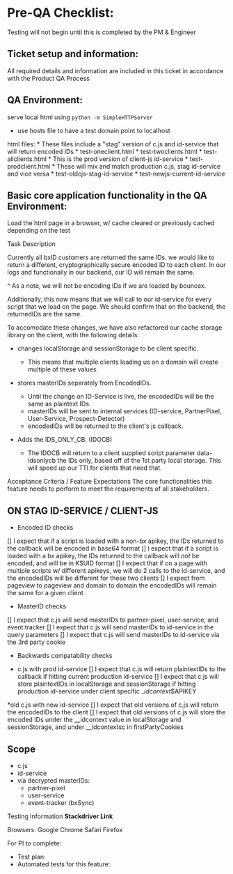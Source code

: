 Pre-QA Checklist: 
============
Testing will not begin until this is completed by the PM & Engineer

Ticket setup and information:
---------
All required details and information are included in this ticket in accordance with the Product QA Process

QA Environment:
--------
serve local html using `python -m SimpleHTTPServer`

* use hosts file to have a test domain point to localhost

html files:
    * These files include a "stag" version of c.js and id-service that will return encoded IDs
        * test-oneclient.html
        * test-twoclients.html
        * test-allclients.html
    * This is the prod version of client-js id-service
        * test-prodclient.html
    * These will mix and match production c.js, stag id-service and vice versa
        * test-oldcjs-stag-id-service
        * test-newjs-current-id-service


Basic core application functionality in the QA Environment:
-----------
Load the html page in a browser, w/ cache cleared or previously cached depending on the test


Task Description

Currently all bxID customers are returned the same IDs. we would like to return a different, cryptographically secure encoded ID to each client. In our logs and functionally in our backend, our ID will remain the same.

^ As a note, we will not be encoding IDs if we are loaded by bouncex.

Additionally, this now means that we will call to our id-service for every script that we load on the page. We should confirm that on the backend, the returnedIDs are the same.

To accomodate these changes, we have also refactored our cache storage library on the client, with the following details:

* changes localStorage and sessionStorage to be client specific.
    * This means that multiple clients loading us on a domain will create multiple of these values.

* stores masterIDs separately from EncodedIDs.
    * Until the change on ID-Service is live, the encodedIDs will be the same as plaintext IDs.
    * masterIDs will be sent to internal services (ID-service, PartnerPixel, User-Service, Prospect-Detector)
    * encodedIDs will be returned to the client's js callback.

* Adds the IDS_ONLY_CB. (IDOCB)
    * The IDOCB will return to a client supplied script parameter data-idsonlycb the IDs only, based off of the 1st party local storage. This will speed up our TTI for clients that need that.


Acceptance Criteria / Feature Expectations
The core functionalities this feature needs to perform to meet the requirements of all stakeholders.


ON STAG ID-SERVICE / CLIENT-JS
-----------------------

* Encoded ID checks

[] I expect that if a script is loaded with a non-bx apikey, the IDs returned to the callback will be encoded in base64 format
[] I expect that if a script is loaded with a bx apikey, the IDs returned to the callback will _not_ be encoded, and will be in KSUID format
[] I expect that if on a page with multiple scripts w/ different apikeys, we will do 2 calls to the id-service, and the encodedIDs will be different for those two clients
[] I expect from pageview to pageview and domain to domain the encodedIDs will remain the same for a given client

* MasterID checks

[] I expect that c.js will send masterIDs to partner-pixel, user-service, and event tracker
[] I expect that c.js will send masterIDs to id-service in the query parameters
[] I expect that c.js will send masterIDs to id-service via the 3rd party cookie


* Backwards compatability checks

* c.js with prod id-service
[] I expect that c.js will return plaintextIDs to the callback if hitting current production id-service
[] I expect that c.js will store plaintextIDs in localStorage and sessionStorage if hitting production id-service under client specific __idcontext_$APIKEY

*old c.js with new id-service
[] I expect that old versions of c.js will return the encodedIDs to the client
[] I expect that old versions of c.js will store the encoded IDs under the __idcontext value in localStorage and sessionStorage, and under __idcontextsc in firstPartyCookies


Scope
------

* c.js
* id-service
* via decrypted masterIDs:
    * partner-pixel
    * user-service
    * event-tracker (bxSync)


Testing Information
**Stackdriver Link**


Browsers:
    Google Chrome
    Safari
    Firefox


For PI to complete:
* Test plan:
* Automated tests for this feature: